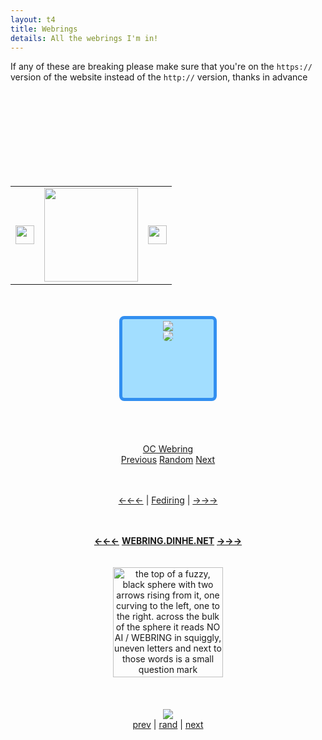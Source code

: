```yaml
---
layout: t4
title: Webrings
details: All the webrings I'm in!
---
```


If any of these are breaking please make sure that you're on the <code>https://</code> version of the website instead of the <code>http://</code> version, thanks in advance
<div class="rflex" style="justify-content: space-evenly;">
	<div class="trnsprnt">
		<br><br>
		<script defer src="https://mechagic.party/1stylescripts/gitgudring.js"></script>
		<br><br>
		<center>
		    <script src="https://transring.neocities.org/ring.js"></script>
		</center>
		<br><br>
		<link rel="stylesheet" href="https://toastofthesewn.nekoweb.org/bugring/script/bugring.css">  
		<div id='bugring'>
			<script type="text/javascript" src="https://toastofthesewn.nekoweb.org/bugring/script/bugring-variables.js"></script>
		    <script type="text/javascript" src="https://toastofthesewn.nekoweb.org/bugring/script/bugring-widget.js"></script>
	    </div>
		<br><br>
		<table><tr><td><a href="https://lopster.neocities.org/roring/lolzers/prev.html?id=97"> <img src="https://lopster.neocities.org/roring/fotos/arr.png" height="30"></a></td><td><a href="https://lopster.neocities.org/roring/roring.html"><img src="https://lopster.neocities.org/roring/fotos/roring%20chan.png" width="150"></a></td><td><a href="https://lopster.neocities.org/roring/lolzers/next.html?id=97"><img src="https://lopster.neocities.org/roring/fotos/gimme.png" height="30"></a></td></tr></table>
	</div>
	<div class="trnsprnt" style="text-align: center;">
		<br><br>
		<div style="width: 140px; height: 120px; border: 5px solid #328FF0; border-radius: 8px; padding: 3px; background-color:#A2DEFF; margin: auto;">
            <a href="https://zorrpu.com/Webring/GalleryRing"><img src="https://zorrpu.com/Webring/G.png"><br>
            <img src="https://zorrpu.com/Webring/Icon_MECHAGIC.png" style="border-radius: 5px;"></a>
        </div>   
		<br><br>
		<div style="width: 75%; margin: auto;" id='furryring'>
			<script type="text/javascript" src="https://furryring.neocities.org/onionring-variables.js"></script>
			<script type="text/javascript" src="https://furryring.neocities.org/onionring-widget.js"></script>
		</div>
		<br><br>
		<div id="oc-webring-widget">
			<div id="oc-webring-title"><a href="https://tofutush.github.io/oc-webring">OC Webring</a></div>
			<div id="oc-webring-controls">
				<a href="https://tofutush.github.io/oc-webring/prev/?site=Mechagic's Fun Party">Previous</a>
				<a href="https://tofutush.github.io/oc-webring/rand/?site=Mechagic's Fun Party">Random</a>
				<a href="https://tofutush.github.io/oc-webring/next/?site=Mechagic's Fun Party">Next</a>
			</div>
		</div>
		<br><br>
		<p>
			<a href="https://fediring.net/previous?host=mechagic.party">←←←</a> | <a href="https://fediring.net/">Fediring</a> | <a href="https://fediring.net/next?host=mechagic.party">→→→</a>
		</p>
		<br><br>
		<center>
			<strong><a href='https://webring.dinhe.net/prev/https://mechagic.party/'>←←←</a></strong>
				<a href="https://webring.dinhe.net/"><strong>WEBRING.DINHE.NET</strong></a> 
			<strong><a href='https://webring.dinhe.net/next/https://mechagic.party/'>→→→</a></strong>
		</center>
		<br><br>
		 <map name="noaimini5b">
		 	<area href="https://baccyflap.com/noai" shape="rect" coords="50,32,122,58" target="_blank" alt="no ai webring" title="no ai webring">
		    <area href="https://baccyflap.com/noai/?prv&s=mgc" target="_top" shape="rect" coords="4,4,38,34" alt="previous" title="previous">
		    <area href="https://baccyflap.com/noai/?rnd" target="_top" shape="rect" coords="132,44,140,56" alt="random" title="random">
		    <area href="https://baccyflap.com/noai/?nxt&s=mgc" target="_top" shape="rect" coords="138,4,170,34" alt="next" title="next">
		    </map>
		    <img style="width:176px;image-rendering:pixelated" usemap="#noaimini5b" src="https://baccyflap.com/noai/miniwidget5.gif" alt="the top of a fuzzy, black sphere with two arrows rising from it, one curving to the left, one to the right. across the bulk of the sphere it reads NO AI / WEBRING in squiggly, uneven letters and next to those words is a small question mark"> 
		<br><br>
		<link rel="stylesheet" href="https://milkyway.moe/onlinewire/onionring.css">
		   <div id='onlinewire-webring'>
		   <script type="text/javascript" src="https://milkyway.moe/onlinewire/onionring-variables.js"></script>
		   <script type="text/javascript" src="https://milkyway.moe/onlinewire/onionring-widget.js"></script>
		</div>
		<br><br>
		    <center><a href="https://peanits.lol/webrings/musicring/index.php"><img src="https://peanits.lol/webrings/musicring/assets/button.gif"></a></center>
			<a href="https://peanits.lol/webrings/musicring/prev.php?slug=mechagic">prev</a> | <a href="https://peanits.lol/webrings/musicring/rand.php">rand</a> | <a href="https://peanits.lol/webrings/musicring/next.php?slug=mechagic">next</a>
	    <br><br>
		<div id='gfdkris'>
			<script type="text/javascript" src="https://fabstarotcorner.neocities.org/webring/onionring-variables.js"></script>
			<script type="text/javascript" src="https://fabstarotcorner.neocities.org/webring/onionring-widget.js"></script>
        </div>
        <br><br>
	</div>
	<div class="trnsprnt">
		<br><br>
		<div id='xenicRing' style="width: 100%; margin: auto;">
			<script type="text/javascript" src="https://xenics.neocities.org/onionring-variables.js"></script>
			<script type="text/javascript" src="https://xenics.neocities.org/onionring-widget.js"></script>
			<link rel="stylesheet" href="https://xenics.neocities.org/onionring.css">
		</div>
		<br><br>
		<center><script src="https://juneish.neocities.org/ring/beepbox/ring.js"></script></center>
		<br><br>
		<div id="vocaring"><script src="https://webring.adilene.net/widget.js"></script></div>
		<br><br>
	    <link rel="stylesheet" href="/1stylescripts/siwwidget.css">  
	    <div id='siwebring'>
	        <script src="/1stylescripts/siwebringuservars.js"></script>
	        <script src="https://dears.nekoweb.org/siwebring/onionring-variables.js"></script>
	        <script src="https://dears.nekoweb.org/siwebring/onionring-widget.js"></script>
	    </div></div>
	    <br><br>
	</div>
</div>

<style>
.rflex{
	justify-content: space-evenly;
}
</style>